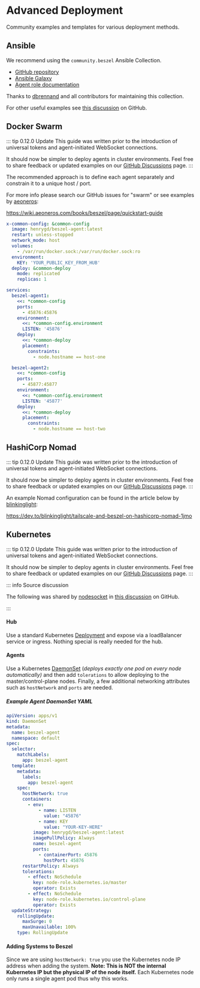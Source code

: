 # Advanced Deployment

Community examples and templates for various deployment methods.

## Ansible

We recommend using the `community.beszel` Ansible Collection.

- [GitHub repository](https://github.com/ansible-collections/community.beszel)
- [Ansible Galaxy](https://galaxy.ansible.com/ui/repo/published/community/beszel/)
- [Agent role documentation](https://galaxy.ansible.com/ui/repo/published/community/beszel/content/role/agent/)

Thanks to [dbrennand](https://github.com/dbrennand) and all contributors for maintaining this collection.

For other useful examples see [this discussion](https://github.com/henrygd/beszel/discussions/1094) on GitHub.

## Docker Swarm

::: tip 0.12.0 Update
This guide was written prior to the introduction of universal tokens and agent-initiated WebSocket connections.

It should now be simpler to deploy agents in cluster environments. Feel free to share feedback or updated examples on our [GitHub Discussions](https://github.com/henrygd/beszel/discussions) page.
:::

The recommended approach is to define each agent separately and constrain it to a unique host / port.

For more info please search our GitHub issues for "swarm" or see examples by [aeoneros](https://github.com/aeoneros):

https://wiki.aeoneros.com/books/beszel/page/quickstart-guide

```yaml
x-common-config: &common-config
  image: henrygd/beszel-agent:latest
  restart: unless-stopped
  network_mode: host
  volumes:
    - /var/run/docker.sock:/var/run/docker.sock:ro
  environment:
    KEY: 'YOUR_PUBLIC_KEY_FROM_HUB'
  deploy: &common-deploy
    mode: replicated
    replicas: 1

services:
  beszel-agent1:
    <<: *common-config
    ports:
      - 45876:45876
    environment:
      <<: *common-config.environment
      LISTEN: '45876'
    deploy:
      <<: *common-deploy
      placement:
        constraints:
          - node.hostname == host-one

  beszel-agent2:
    <<: *common-config
    ports:
      - 45877:45877
    environment:
      <<: *common-config.environment
      LISTEN: '45877'
    deploy:
      <<: *common-deploy
      placement:
        constraints:
          - node.hostname == host-two
```

## HashiCorp Nomad

::: tip 0.12.0 Update
This guide was written prior to the introduction of universal tokens and agent-initiated WebSocket connections.

It should now be simpler to deploy agents in cluster environments. Feel free to share feedback or updated examples on our [GitHub Discussions](https://github.com/henrygd/beszel/discussions) page.
:::

An example Nomad configuration can be found in the article below by [blinkinglight](https://github.com/blinkinglight):

https://dev.to/blinkinglight/tailscale-and-beszel-on-hashicorp-nomad-1jmo

## Kubernetes

::: tip 0.12.0 Update
This guide was written prior to the introduction of universal tokens and agent-initiated WebSocket connections.

It should now be simpler to deploy agents in cluster environments. Feel free to share feedback or updated examples on our [GitHub Discussions](https://github.com/henrygd/beszel/discussions) page.
:::

::: info Source discussion

The following was shared by [nodesocket](https://github.com/nodesocket) in [this discussion](https://github.com/henrygd/beszel/discussions/431) on GitHub.

:::

#### Hub

Use a standard Kubernetes [Deployment](https://kubernetes.io/docs/concepts/workloads/controllers/deployment/) and expose via a loadBalancer service or ingress. Nothing special is really needed for the hub.

#### Agents

Use a Kubernetes [DaemonSet](https://kubernetes.io/docs/concepts/workloads/controllers/daemonset/) (_deploys exactly one pod on every node automatically)_ and then add `tolerations` to allow deploying to the master/control-plane nodes. Finally, a few additional networking attributes such as `hostNetwork` and `ports` are needed.

##### Example Agent DaemonSet YAML

```yaml
apiVersion: apps/v1
kind: DaemonSet
metadata:
  name: beszel-agent
  namespace: default
spec:
  selector:
    matchLabels:
      app: beszel-agent
  template:
    metadata:
      labels:
        app: beszel-agent
    spec:
      hostNetwork: true
      containers:
        - env:
            - name: LISTEN
              value: "45876"
            - name: KEY
              value: "YOUR-KEY-HERE"
          image: henrygd/beszel-agent:latest
          imagePullPolicy: Always
          name: beszel-agent
          ports:
            - containerPort: 45876
              hostPort: 45876
      restartPolicy: Always
      tolerations:
        - effect: NoSchedule
          key: node-role.kubernetes.io/master
          operator: Exists
        - effect: NoSchedule
          key: node-role.kubernetes.io/control-plane
          operator: Exists
  updateStrategy:
    rollingUpdate:
      maxSurge: 0
      maxUnavailable: 100%
    type: RollingUpdate
```

#### Adding Systems to Beszel

Since we are using `hostNetwork: true` you use the Kubernetes node IP address when adding the system. **Note: This is NOT the internal Kubernetes IP but the physical IP of the node itself.** Each Kubernetes node only runs a single agent pod thus why this works.
